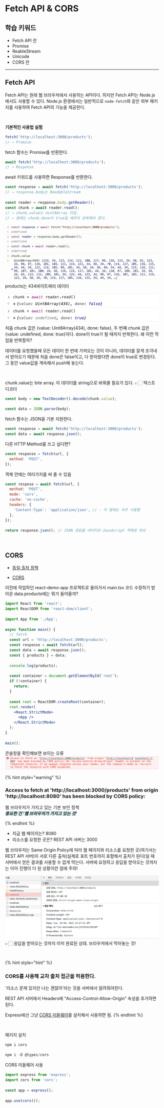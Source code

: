 # Fetch API & CORS

## 학습 키워드

- Fetch API 란
- Promise
- ReableStream
- Unicode
- CORS 란

---

## Fetch API

Fetch API는 원래 웹 브라우저에서 사용하는 API이다. 하지만 Fetch API는 Node.js에서도 사용할 수 있다. Node.js 환경에서는 일반적으로 `node-fetch`와 같은 외부 패키지를 사용하여 Fetch API의 기능을 제공한다.

<br />

**기본적인 사용법 실험**

```jsx
fetch('http://localhost:3000/products');
// → Promise
```

fetch 함수는 Promise를 반환한다.

```jsx
await fetch('http://localhost:3000/products');
// → Response
```

await 키워드를 사용하면 Response를 반환한다.

```jsx
const response = await fetch('http://localhost:3000/products');
// → response.body는 ReadableStream

const reader = response.body.getReader();
const chunk = await reader.read();
// → chunk.value는 Uint8Array 타입.
// → 원래는 chunk.done이 true일 때까지 반복해야 한다.
```

![.](./images/2023-03-28-20-40-28.png)
products는 434바이트짜리 데이터

![](./images/2023-05-25-17-51-51.png)
처음 chunk 값은 {value: Uint8Array(434), done: false}, 두 번째 chunk 값은 {value: undefined, done: true}이다. done이 true가 될 때까지 반복한다. 왜 이런 작업을 반복할까?

데이터를 요청했을때 모든 데이터 한 번에 가져오는 것이 아니라, 데이터를 잘게 조각내서 받아오기 때문에 처음 done은 false이고, 다 받아왔다면 done이 true로 변경된다. 그 동안 value값을 계속해서 push해 놓는다.

<br />

chunk.value는 bite array. 이 데이터를 string으로 바꿔줄 필요가 있다. 👉🏻 텍스트 디코더

```jsx
const body = new TextDecoder().decode(chunk.value);

const data = JSON.parse(body);
```

fetch 함수는 JSON을 기본 지원한다.

```jsx
const response = await fetch('http://localhost:3000/products');
const data = await response.json();
```

다른 HTTP Method를 쓰고 싶다면?

```jsx
const response = fetch(url, {
  method: 'POST',
});
```

객체 안에는 여러가지를 써 줄 수 있음

```jsx
const respose = await fetch(url, {
  method: 'POST',
  mode: 'cors',
  cache: 'no-cache',
  headers: {
    'Content-Type': 'application/json', // - 이 형태는 자주 사용함
  },
});

return response.json(); // JSON 응답을 네이티브 JavaScript 객체로 파싱
```

<br />

## CORS

- [동일 출처 정책](https://developer.mozilla.org/ko/docs/Web/Security/Same-origin_policy)

- [CORS](https://developer.mozilla.org/ko/docs/Web/HTTP/CORS)

이전에 작업하던 react-demo-app 프로젝트로 돌아가서 main.tsx 코드 수정하기
받아온 data.products에는 뭐가 들어올까?

```jsx
import React from 'react';
import ReactDOM from 'react-dom/client';

import App from './App';

async function main() {
  // fetch
  const url = 'http://localhost:3000/products';
  const response = await fetch(url);
  const data = await response.json();
  const { products } = data;

  console.log(products);

  const container = document.getElementById('root');
  if (!container) {
    return;
  }

  const root = ReactDOM.createRoot(container);
  root.render(
    <React.StrictMode>
      <App />
    </React.StrictMode>
  );
}

main();
```

콘솔창을 확인해보면 보이는 오류
![](./images/2023-03-29-00-21-14.png)

{% hint style="warning" %}

### Access to fetch at 'http://localhost:3000/products' from origin 'http://localhost:8080' has been blocked by CORS policy:

웹 브라우저가 가지고 있는 기본 보안 정책  
<span style="background-color: rgba(153, 219, 218, 0.3); font-style: italic; font-weight: bold">중요한 건 '웹 브라우저가 가지고 있는 것'</span>

{% endhint %}

- 지금 웹 페이지는? 8080
- 리소스를 요청한 곳은? REST API 서버는 3000

웹 브라우저는 Same Origin Policy에 따라 웹 페이지와 리소스를 요청한 곳(여기서는 REST API 서버)이 서로 다른 출처(실제로 포트 번호까지 포함해서 출처가 된다)일 때 서버에서 얻은 결과를 사용할 수 없게 막는다. 서버에 요청하고 응답을 받아오는 것까지는 이미 진행이 다 된 상황이란 점에 주의!

![.](./images/2023-03-29-00-27-28.png)
👉🏻 응답을 받아오는 것까지 이미 완료된 상태. 브라우저에서 막아놓는 것!

<br />

{% hint style="hint" %}

### CORS를 사용해 교차 출처 접근을 허용한다.

'리소스 문제 있지만 나는 괜찮아'라는 것을 서버에서 알려줘야한다.

REST API 서버에서 Headers에 “Access-Control-Allow-Origin” 속성을 추가하면 된다.

Express에선 그냥 [CORS 미들웨어](https://expressjs.com/en/resources/middleware/cors.html)를 설치해서 사용하면 됨.
{% endhint %}

</br>

패키지 설치

```jsx
npm i cors

npm i -D @types/cors
```

CORS 미들웨어 사용

```jsx
import express from 'express';
import cors from 'cors';

const app = express();

app.use(cors());
```
